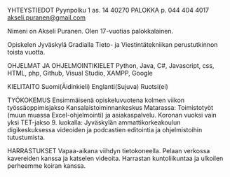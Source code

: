 YHTEYSTIEDOT
Pyynpolku 1 as. 14
40270 PALOKKA
p. 044 404 4017
akseli.puranen@gmail.com

Nimeni on Akseli Puranen. Olen 17-vuotias palokkalainen.

Opiskelen Jyväskylä Gradialla Tieto- ja Viestintätekniikan perustutkinnon toista vuotta.

OHJELMAT JA OHJELMOINTIKIELET
Python, Java, C#, Javascript, css, HTML, php, Github, Visual Studio, XAMPP, Google

KIELITAITO
Suomi(Äidinkieli)
Englanti(Sujuva)
Ruotsi(ei)

TYÖKOKEMUS
Ensimmäisenä opiskeluvuotena kolmen viikon työssäoppimisjakso Kansalaistoiminnankeskus Matarassa: Toimistotyöt (muun muassa Excel-ohjelmointi) ja asiakaspalvelu.
Koronan vuoksi vain yksi TET-jakso 9. luokalla: Jyväskylän ammattikorkeakoulun digikeskuksessa videoiden ja podcastien editointia ja ohjelmistoihin tutustumista.

HARRASTUKSET
Vapaa-aikana viihdyn tietokoneella. Pelaan verkossa kavereiden kanssa ja katselen videoita. Harrastan kuntoliikuntaa ja ulkoilen perheemme koiran kanssa. 
